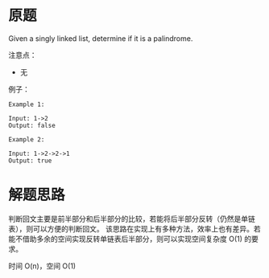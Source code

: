 # 原题
Given a singly linked list, determine if it is a palindrome.


注意点：

  - 无

例子：

```
Example 1:

Input: 1->2
Output: false

Example 2:

Input: 1->2->2->1
Output: true
```

# 解题思路
判断回文主要是前半部分和后半部分的比较，若能将后半部分反转（仍然是单链表），则可以方便的判断回文。 
该思路在实现上有多种方法，效率上也有差异。若能不借助多余的空间实现反转单链表后半部分，则可以实现空间复杂度 O(1) 的要求。

时间 O(n)，空间 O(1)
